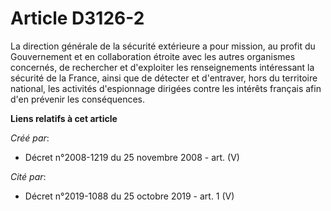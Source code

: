 # Article D3126-2

La direction générale de la sécurité extérieure a pour mission, au profit du Gouvernement et en collaboration étroite avec
les autres organismes concernés, de rechercher et d'exploiter les renseignements intéressant la sécurité de la France, ainsi
que de détecter et d'entraver, hors du territoire national, les activités d'espionnage dirigées contre les intérêts français
afin d'en prévenir les conséquences.

**Liens relatifs à cet article**

_Créé par_:

  - Décret n°2008-1219 du 25 novembre 2008 - art. (V)

_Cité par_:

  - Décret n°2019-1088 du 25 octobre 2019 - art. 1 (V)
